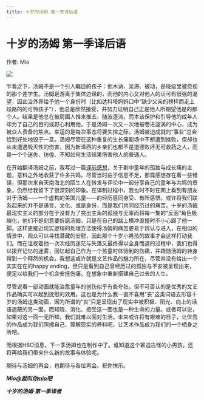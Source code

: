 ```yaml
---
title: 十岁的汤姆 第一季译后语
---
```


# 十岁的汤姆 第一季译后语

作者: Mio

![](/assets/image/十岁的汤姆%20第一季译后语.jpg)

乍看之下，汤姆不是一个引人瞩目的孩子：他木讷、呆滞、被动，是班级里被忽视的那个差学生。汤姆是游离于集体边缘的，而他的内心又对他人的认可有很强的渴望，因此当外界给予他一个身份时（比如达科塔妈妈口中“缺少父亲的榜样而走上歧路的的可怜孩子”），他总是欣然接受，并努力证明自己正是他人所期望他是的那个人。结果是他总在被周围人推来推去、随波逐流，而本该保护和引导他的成年人却为了自己的目的或野心利用他，于是汤姆一次又一次地被卷进漩涡的中心，成为被众人责备的焦点。幸运的是每次事态将要失控之际，汤姆被迫成就的“事业”总会恰到好处地毁于一旦。汤姆尽管在这种重复的生长痛剧场中不断遭到挫败，但却也从未遭遇毁灭性的伤害，因为新泽西的乡亲们也都不是道德败坏无可救药之人，而是一个个迷失、彷徨、不知如何生活结果伤害他人的普通人。

在开始翻译汤姆之前，我写过一篇[译前感想](十岁的汤姆%20第一季开更通知.md)，关于剧中童年的孤独与成长痛的主题，意料之外地收获了许多共鸣。尽管当时由于信息不足，那篇感想存在着一些错误，但那次来自天南海北的陌生人在转发与评论中一起分享自己的童年与共鸣的景象，仍然给我留下了很深刻的印象。在译制过程中，我也时不时在网上看到有朋友对于汤姆——一个虚构的美国儿童——的经历感同身受、有所感悟。或许将我们联系起来的并不是语言、文化、或是身份，而是我们共同经历过的痛苦。十岁的汤姆最现实主义的部分在于没有为了突出主角的孤独与无辜而将每一集的“反面”角色极端化，他们不是刻意要折磨汤姆，只是在自己的路上横冲直撞时不小心踢了他一脚。这样更接近现实逻辑的处理方法使得汤姆的痛苦更易于辨认与进入，在相似的情景中，观众可以寻找潜藏的安慰，因此那个十岁小男孩的故事才会这样打动我们。而在注视着他一次次经历迷茫与失落又最终得以全身而退的过程中，我们也得以拨开记忆的迷雾，回忆起自己作为一个孩童时体验到的伤痛，并跟随汤姆的转身得到一个释然的机会。我想这或许就是文艺作品的魅力所在，尽管并没有给出一个实实在在的happy ending，但只是看到自己曾经历过的孤独与不安被呈现出来，便足以给我们一个机会安抚伤痛，在想象中重新搭建自己过去的人生。

尽管说看一部动画就能治愈童年的创伤似乎有些夸张，但不可否认的是优秀的文艺作品确实可以起到抚慰的效用。这也是为什么我一直不喜用“丧”这类词语去形容十岁的汤姆这类动画，因为所谓的“丧”只是呈现出了现实中被积极、阳光、向上的话语遮蔽的另一面，而知晓、消化、接受这一面也是一种生命的力量。或者可以说，如果对这一面一无所知，我们就难以面对生活。未来或许将有艰难的日子，让优秀的作品成为我们照拂自己、理解现实的养料吧，让艺术作品成为我们的一个栖身之所吧。

而根据HBO消息，下一季汤姆也在制作中了。谁知道这个窘迫古怪的小男孩，还将再给我们带来什么新的故事与体验呢。

期待与汤姆的再会，也期待与各位再会。祝你快乐。

***Mio[@就叫你mio吧](https://weibo.com/n/%E5%B0%B1%E5%8F%AB%E4%BD%A0mio%E5%90%A7)***

***十岁的汤姆·第一季译者***